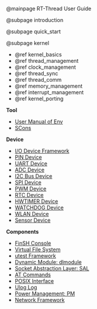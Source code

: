 @mainpage RT-Thread User Guide

@subpage introduction

@subpage quick_start

@subpage kernel

- @ref kernel_basics
- @ref thread_management
- @ref clock_management
- @ref thread_sync
- @ref thread_comm
- @ref memory_management
- @ref interrupt_management
- @ref kernel_porting

**Tool**

- [User Manual of Env](env/env.md)
- [SCons](scons/scons.md)

**Device**

- [I/O Device Framework](device/device.md)
- [PIN Device](device/pin/pin.md)
- [UART Device](device/uart/uart.md)
- [ADC Device](device/adc/adc.md)
- [I2C Bus Device](device/i2c/i2c.md)
- [SPI Device](device/spi/spi.md)
- [PWM Device](device/pwm/pwm.md)
- [RTC Device](device/rtc/rtc.md)
- [HWTIMER Device](device/hwtimer/hwtimer.md)
- [WATCHDOG Device](device/watchdog/watchdog.md)
- [WLAN Device](device/wlan/wlan.md)
- [Sensor Device](device/sensor/sensor.md)

**Components**

- [FinSH Console](finsh/finsh.md)
- [Virtual File System](filesystem/README.md)
- [utest Framework](utest/utest.md)
- [Dynamic Module: dlmodule](dlmodule/README.md)
- [Socket Abstraction Layer: SAL](sal/sal.md)
- [AT Commands](at/at.md)
- [POSIX Interface](posix/README.md)
- [Ulog Log](ulog/ulog.md)
- [Power Management: PM](pm/pm.md)
- [Network Framework](network/network.md)

